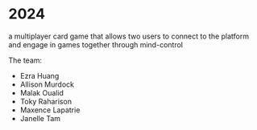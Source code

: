 # 2024
a multiplayer card game that allows two users to connect to the platform and engage in games together through mind-control

The team:
- Ezra Huang
- Allison Murdock
- Malak Oualid
- Toky Raharison
- Maxence Lapatrie
- Janelle Tam
